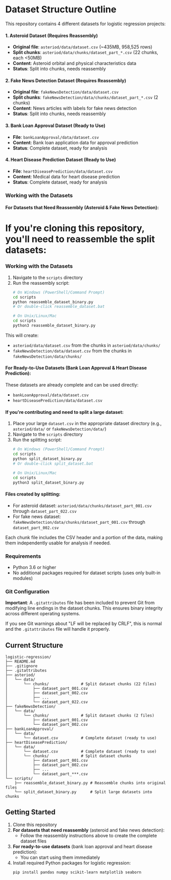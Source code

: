 # Dataset Structure Outline

This repository contains 4 different datasets for logistic regression projects:

#### 1. Asteroid Dataset (Requires Reassembly)
- **Original file**: `asteriod/data/dataset.csv` (~435MB, 958,525 rows)
- **Split chunks**: `asteriod/data/chunks/dataset_part_*.csv` (22 chunks, each <50MB)
- **Content**: Asteroid orbital and physical characteristics data
- **Status**: Split into chunks, needs reassembly

#### 2. Fake News Detection Dataset (Requires Reassembly)
- **Original file**: `fakeNewsDetection/data/dataset.csv`
- **Split chunks**: `fakeNewsDetection/data/chunks/dataset_part_*.csv` (2 chunks)
- **Content**: News articles with labels for fake news detection
- **Status**: Split into chunks, needs reassembly

#### 3. Bank Loan Approval Dataset (Ready to Use)
- **File**: `bankLoanApproval/data/dataset.csv`
- **Content**: Bank loan application data for approval prediction
- **Status**: Complete dataset, ready for analysis

#### 4. Heart Disease Prediction Dataset (Ready to Use)
- **File**: `heartDiseasePrediction/data/dataset.csv`
- **Content**: Medical data for heart disease prediction
- **Status**: Complete dataset, ready for analysis

### Working with the Datasets

#### For Datasets that Need Reassembly (Asteroid & Fake News Detection):
If you're cloning this repository, you'll need to reassemble the split datasets:
=======
### Working with the Datasets

1. Navigate to the `scripts` directory
2. Run the reassembly script:
   ```bash
   # On Windows (PowerShell/Command Prompt)
   cd scripts
   python reassemble_dataset_binary.py
   # Or double-click reassemble_dataset.bat
   
   # On Unix/Linux/Mac
   cd scripts
   python3 reassemble_dataset_binary.py
   ```

This will create:
- `asteriod/data/dataset.csv` from the chunks in `asteriod/data/chunks/`
- `fakeNewsDetection/data/dataset.csv` from the chunks in `fakeNewsDetection/data/chunks/`

#### For Ready-to-Use Datasets (Bank Loan Approval & Heart Disease Prediction):
These datasets are already complete and can be used directly:
- `bankLoanApproval/data/dataset.csv`
- `heartDiseasePrediction/data/dataset.csv`

#### If you're contributing and need to split a large dataset:
1. Place your large `dataset.csv` in the appropriate dataset directory (e.g., `asteriod/data/` or `fakeNewsDetection/data/`)
2. Navigate to the `scripts` directory
3. Run the splitting script:
   ```bash
   # On Windows (PowerShell/Command Prompt)
   cd scripts
   python split_dataset_binary.py
   # Or double-click split_dataset.bat
   
   # On Unix/Linux/Mac
   cd scripts
   python3 split_dataset_binary.py
   ```

#### Files created by splitting:
- For asteroid dataset: `asteriod/data/chunks/dataset_part_001.csv` through `dataset_part_022.csv`
- For fake news dataset: `fakeNewsDetection/data/chunks/dataset_part_001.csv` through `dataset_part_002.csv`

Each chunk file includes the CSV header and a portion of the data, making them independently usable for analysis if needed.

### Requirements
- Python 3.6 or higher
- No additional packages required for dataset scripts (uses only built-in modules)

### Git Configuration

**Important**: A `.gitattributes` file has been included to prevent Git from modifying line endings in the dataset chunks. This ensures binary integrity across different operating systems.

If you see Git warnings about "LF will be replaced by CRLF", this is normal and the `.gitattributes` file will handle it properly.

## Current Structure
```
logistic-regression/
├── README.md
├── .gitignore
├── .gitattributes
├── asteriod/
│   └── data/
│       └── chunks/              # Split dataset chunks (22 files)
│           ├── dataset_part_001.csv
│           ├── dataset_part_002.csv
│           ├── ...
│           └── dataset_part_022.csv
├── fakeNewsDetection/
│   └── data/
│       └── chunks/              # Split dataset chunks (2 files)
│           ├── dataset_part_001.csv
│           └── dataset_part_002.csv
├── bankLoanApproval/
│   └── data/
│       └── dataset.csv          # Complete dataset (ready to use)
├── heartDiseasePrediction/
│   └── data/
│       └── dataset.csv          # Complete dataset (ready to use)
│       └── chunks/              # Split dataset chunks
│           ├── dataset_part_001.csv
│           ├── dataset_part_002.csv
│           ├── ...
│           └── dataset_part_***.csv
└── scripts/
    ├── reassemble_dataset_binary.py # Reassemble chunks into original files
    └── split_dataset_binary.py      # Split large datasets into chunks
```

## Getting Started

1. Clone this repository
2. **For datasets that need reassembly** (asteroid and fake news detection):
   - Follow the reassembly instructions above to create the complete dataset files
3. **For ready-to-use datasets** (bank loan approval and heart disease prediction):
   - You can start using them immediately
4. Install required Python packages for logistic regression:
   ```bash
   pip install pandas numpy scikit-learn matplotlib seaborn
   ```
